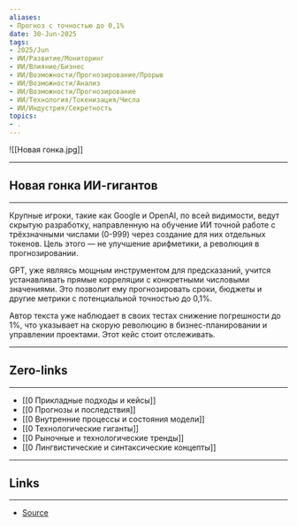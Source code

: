 ```yaml
---
aliases: 
- Прогноз с точностью до 0,1% 
date: 30-Jun-2025
tags:
- 2025/Jun
- ИИ/Развитие/Мониторинг
- ИИ/Влияние/Бизнес
- ИИ/Возможности/Прогнозирование/Прорыв
- ИИ/Возможности/Анализ
- ИИ/Возможности/Прогнозирование
- ИИ/Технология/Токенизация/Числа
- ИИ/Индустрия/Секретность
topics:
- .
---
```

![[Новая гонка.jpg]]


-----
##  **Новая гонка ИИ-гигантов** 
-----
Крупные игроки, такие как Google и OpenAI, по всей видимости, ведут скрытую разработку, направленную на обучение ИИ точной работе с трёхзначными числами (0-999) через создание для них отдельных токенов. Цель этого — не улучшение арифметики, а революция в прогнозировании.

GPT, уже являясь мощным инструментом для предсказаний, учится устанавливать прямые корреляции с конкретными числовыми значениями. Это позволит ему прогнозировать сроки, бюджеты и другие метрики с потенциальной точностью до 0,1%. 

Автор текста уже наблюдает в своих тестах снижение погрешности до 1%, что указывает на скорую революцию в бизнес-планировании и управлении проектами. Этот кейс стоит отслеживать.

---
## Zero-links
---
- [[0 Прикладные подходы и кейсы]]
- [[0 Прогнозы и последствия]]
- [[0 Внутренние процессы и состояния модели]]
- [[0 Технологические гиганты]]
- [[0 Рыночные и технологические тренды]]
- [[0 Лингвистические и синтаксические концепты]]

---
## Links
---
- [Source](https://t.me/turboproject/1749)